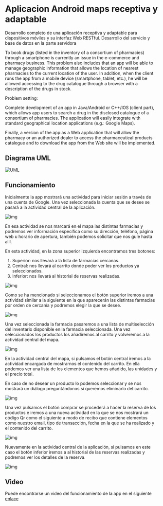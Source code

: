 # Aplicacion Android maps receptiva y adaptable

Desarrollo completo de una aplicación receptiva y adaptable para dispositivos móviles y su interfaz Web RESTful. Desarrollo del servicio y base de datos en la parte servidora

To book drugs (listed in the inventory of a consortium of pharmacies) through a smartphone is currently an issue in the e-commerce and pharmacy business. This problem also includes that an app will be able to manage geographic information that allows the location of nearest pharmacies to the current location of the user. In addition, when the client runs the app from a mobile device (smartphone, tablet, etc.), he  will be allowed accessing to the drug catalogue through a browser with a description of the drugs in stock.

Problem setting:

Complete development of an app in Java/Android or C++/IOS (client part), which allows app users to search a drug in the disclosed catalogue of a consortium of pharmacies. The application will easily integrate with standard geographical location applications (e.g.: Google Maps). 

Finally, a version of the app as a Web application that will allow the pharmacy or an authorized dealer to access the pharmaceutical products catalogue and to download the app from the Web site will be implemented.

## Diagrama UML

![UML](DOC/diagrama.png)

## Funcionamiento

Inicialmente la app mostrará una actividad para iniciar sesión a través de una cuenta de Google. Una vez seleccionada la cuenta que se desee se pasará a la actividad central de la aplicación.

![img](DOC/MainActivity.png)

En esa actividad se nos marcará en el mapa las distintas farmacias y podremos ver información específica como su dirección, teléfono, página web u horario de apertura, también podemos solicitar que nos guíe hasta allí.

En esta actividad, en la zona superior izquierda encontramos tres botones:
1. Superior: nos llevará a la lista de farmacias cercanas.
2. Central: nos llevará al carrito donde poder ver los productos ya seleccionados.
3. Inferior: nos llevará al historial de reservas realizadas.

![img](DOC/MapsActivity.png)

Como se ha mencionado si seleccionamos el botón superior iremos a una actividad similar a la siguiente en la que aparecerán las distintas farmacias por orden de cercanía y podremos elegir la que se desee.

![img](DOC/ListaFarmaciasActivity.png)

Una vez seleccionada la farmacia pasaremos a una lista de multiselección del inventario disponible en la farmacia seleccionada. Una vez seleccionados los productos los añadiremos al carrito y volveremos a la actividad central del mapa.

![img](DOC/ListaProductosActivity.png)

En la actividad central del mapa, si pulsamos el botón central iremos a la actividad encargada de mostrarnos el contenido del carrito. En ella podemos ver una lista de los elementos que hemos añadido, las unidades y el precio total.

En caso de no desear un producto lo podemos seleccionar y se nos mostrará un diálogo preguntándonos si queremos eliminarlo del carrito.

![img](DOC/)

Una vez pulsamos el botón comprar se procederá a hacer la reserva de los productos e iremos a una nueva actividad  en la que se nos mostrará un código Qr como el siguiente a modo de recibo que contiene elementos como nuestro email, tipo de transacción, fecha en la que se ha realizado y el contenido del carrito.

![img](DOC/HacerReservaActivity.png)

Nuevamente en la actividad central de la aplicación, si pulsamos en este caso el botón inferior iremos a al historial de las reservas realizadas y podremos ver los detalles de la reserva.

![img](DOC/DetallesReservaActivity.png)


## Video

Puede encontrarse un video del funcionamiento de la app en el siguiente [enlace](https://www.youtube.com/watch?v=yHRL6B2Xp1Q&feature=youtu.be)